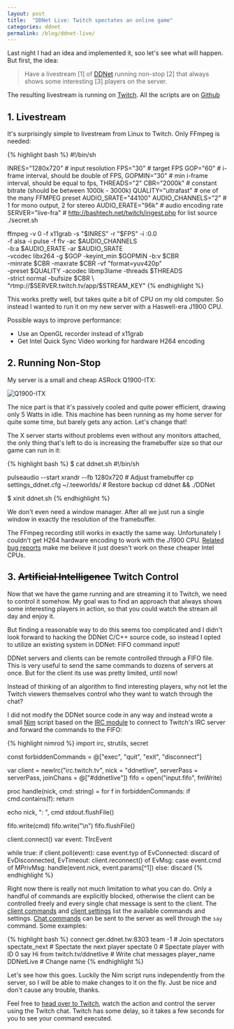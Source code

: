 ```yaml
---
layout: post
title:  "DDNet Live: Twitch spectates an online game"
categories: ddnet
permalink: /blog/ddnet-live/
---
```


Last night I had an idea and implemented it, soo let's see what will happen.
But first, the idea:

> Have a livestream [1] of [DDNet](http://ddnet.tw/) running non-stop [2] that
> always shows some interesting [3] players on the server.

The resulting livestream is running on [Twitch](http://twitch.tv/ddnetlive).
All the scripts are on [Github](https://github.com/ddnet/ddnet-live)

## 1. Livestream

It's surprisingly simple to livestream from Linux to Twitch. Only FFmpeg is needed:

{% highlight bash %}
#!/bin/sh

INRES="1280x720" # input resolution
FPS="30" # target FPS
GOP="60" # i-frame interval, should be double of FPS, 
GOPMIN="30" # min i-frame interval, should be equal to fps, 
THREADS="2"
CBR="2000k" # constant bitrate (should be between 1000k - 3000k)
QUALITY="ultrafast"  # one of the many FFMPEG preset
AUDIO_SRATE="44100"
AUDIO_CHANNELS="2" # 1 for mono output, 2 for stereo
AUDIO_ERATE="96k" # audio encoding rate
SERVER="live-fra" #  http://bashtech.net/twitch/ingest.php for list
source ./secret.sh

ffmpeg -v 0 -f x11grab -s "$INRES" -r "$FPS" -i :0.0 \
  -f alsa -i pulse -f flv -ac $AUDIO_CHANNELS \
  -b:a $AUDIO_ERATE -ar $AUDIO_SRATE \
  -vcodec libx264 -g $GOP -keyint_min $GOPMIN -b:v $CBR \
  -minrate $CBR -maxrate $CBR -vf "format=yuv420p"\
  -preset $QUALITY -acodec libmp3lame -threads $THREADS \
  -strict normal -bufsize $CBR \
  "rtmp://$SERVER.twitch.tv/app/$STREAM_KEY"
{% endhighlight %}

This works pretty well, but takes quite a bit of CPU on my old computer. So
instead I wanted to run it on my new server with a Haswell-era J1900 CPU.

Possible ways to improve performance:

- Use an OpenGL recorder instead of x11grab
- Get Intel Quick Sync Video working for hardware H264 encoding

## 2. Running Non-Stop

My server is a small and cheap ASRock Q1900-ITX:

![Q1900-ITX](/public/q1900-itx.jpg)

The nice part is that it's passively cooled and quite power efficient, drawing
only 5 Watts in idle. This machine has been running as my home server for quite
some time, but barely gets any action. Let's change that!

The X server starts without problems even without any monitors attached, the
only thing that's left to do is increasing the framebuffer size so that our
game can run in it:

{% highlight bash %}
$ cat ddnet.sh
#!/bin/sh

pulseaudio --start
xrandr --fb 1280x720 # Adjust framebuffer
cp settings_ddnet.cfg ~/.teeworlds/ # Restore backup
cd ddnet && ./DDNet

$ xinit ddnet.sh
{% endhighlight %}

We don't even need a window manager. After all we just run a single window in
exactly the resolution of the framebuffer.

The FFmpeg recording still works in exactly the same way. Unfortunately I
couldn't get H264 hardware encoding to work with the J1900 CPU. [Related bug
reports](https://github.com/shenhailuanma/qsv-ffmpeg-codec/issues/3) make me
believe it just doesn't work on these cheaper Intel CPUs.

## 3. <s>Artificial Intelligence</s> Twitch Control

Now that we have the game running and are streaming it to Twitch, we need to
control it somehow. My goal was to find an approach that always shows some
interesting players in action, so that you could watch the stream all day and
enjoy it.

But finding a reasonable way to do this seems too complicated and I didn't look
forward to hacking the DDNet C/C++ source code, so instead I opted to utilize
an existing system in DDNet: FIFO command input!

DDNet servers and clients can be remote controlled through a FIFO file. This is
very useful to send the same commands to dozens of servers at once. But for the
client its use was pretty limited, until now!

Instead of thinking of an algorithm to find interesting players, why not let
the Twitch viewers themselves control who they want to watch through the chat?

I did not modify the DDNet source code in any way and instead wrote a small
[Nim](http://nim-lang.org/) script based on the [IRC
module](https://github.com/nim-lang/irc) to connect to Twitch's IRC server and
forward the commands to the FIFO:

{% highlight nimrod %}
import irc, strutils, secret

const forbiddenCommands = @["exec", "quit", "exit", "disconnect"]

var
  client = newIrc("irc.twitch.tv", nick = "ddnetlive",
    serverPass = serverPass, joinChans = @["#ddnetlive"])
  fifo = open("input.fifo", fmWrite)

proc handle(nick, cmd: string) =
  for f in forbiddenCommands:
    if cmd.contains(f):
      return

  echo nick, ": ", cmd
  stdout.flushFile()

  fifo.write(cmd)
  fifo.write("\n")
  fifo.flushFile()

client.connect()
var event: TIrcEvent

while true:
  if client.poll(event):
    case event.typ
    of EvConnected:
      discard
    of EvDisconnected, EvTimeout:
      client.reconnect()
    of EvMsg:
      case event.cmd
      of MPrivMsg:
        handle(event.nick, event.params[^1])
      else:
        discard
{% endhighlight %}

Right now there is really not much limitation to what you can do. Only a
handful of commands are explicitly blocked, otherwise the client can be
controlled freely and every single chat message is sent to the client. The
[client commands](http://ddnet.tw/settingscommands/#client-commands) and
[client settings](http://ddnet.tw/settingscommands/#client-settings) list the
available commands and settings. [Chat
commands](http://ddnet.tw/settingscommands/#chat-commands) can be sent to the
server as well through the `say` command. Some examples:

{% highlight bash %}
connect ger.ddnet.tw:8303
team -1 # Join spectators
spectate_next # Spectate the next player
spectate 0 # Spectate player with ID 0
say Hi from twitch.tv/ddnetlive # Write chat messages
player_name DDNetLive # Change name
{% endhighlight %}

Let's see how this goes. Luckily the Nim script runs independently from the
server, so I will be able to make changes to it on the fly. Just be nice and
don't cause any trouble, thanks.

Feel free to [head over to Twitch](https://twitch.tv/ddnetlive), watch the
action and control the server using the Twitch chat. Twitch has some delay, so
it takes a few seconds for you to see your command executed.
